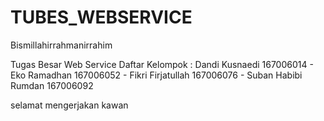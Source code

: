 # TUBES_WEBSERVICE
Bismillahirrahmanirrahim

Tugas Besar Web Service
Daftar Kelompok :
Dandi Kusnaedi      167006014 -
Eko Ramadhan        167006052 -
Fikri Firjatullah   167006076 -
Suban Habibi Rumdan 167006092


selamat mengerjakan kawan
